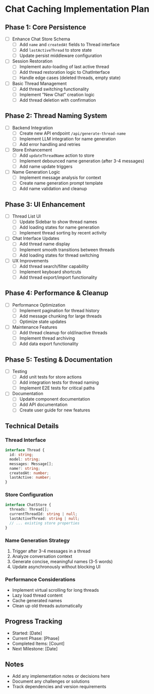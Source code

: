 # Chat Caching Implementation Plan

## Phase 1: Core Persistence
- [ ] Enhance Chat Store Schema
  - [ ] Add `name` and `createdAt` fields to Thread interface
  - [ ] Add `lastActiveThread` to store state
  - [ ] Update persist middleware configuration

- [ ] Session Restoration
  - [ ] Implement auto-loading of last active thread
  - [ ] Add thread restoration logic to ChatInterface
  - [ ] Handle edge cases (deleted threads, empty state)

- [ ] Basic Thread Management
  - [ ] Add thread switching functionality
  - [ ] Implement "New Chat" creation logic
  - [ ] Add thread deletion with confirmation

## Phase 2: Thread Naming System
- [ ] Backend Integration
  - [ ] Create new API endpoint `/api/generate-thread-name`
  - [ ] Implement LLM integration for name generation
  - [ ] Add error handling and retries

- [ ] Store Enhancement
  - [ ] Add `updateThreadName` action to store
  - [ ] Implement debounced name generation (after 3-4 messages)
  - [ ] Add name update triggers

- [ ] Name Generation Logic
  - [ ] Implement message analysis for context
  - [ ] Create name generation prompt template
  - [ ] Add name validation and cleanup

## Phase 3: UI Enhancement
- [ ] Thread List UI
  - [ ] Update Sidebar to show thread names
  - [ ] Add loading states for name generation
  - [ ] Implement thread sorting by recent activity

- [ ] Chat Interface Updates
  - [ ] Add thread name display
  - [ ] Implement smooth transitions between threads
  - [ ] Add loading states for thread switching

- [ ] UX Improvements
  - [ ] Add thread search/filter capability
  - [ ] Implement keyboard shortcuts
  - [ ] Add thread export/import functionality

## Phase 4: Performance & Cleanup
- [ ] Performance Optimization
  - [ ] Implement pagination for thread history
  - [ ] Add message chunking for large threads
  - [ ] Optimize state updates

- [ ] Maintenance Features
  - [ ] Add thread cleanup for old/inactive threads
  - [ ] Implement thread archiving
  - [ ] Add data export functionality

## Phase 5: Testing & Documentation
- [ ] Testing
  - [ ] Add unit tests for store actions
  - [ ] Add integration tests for thread naming
  - [ ] Implement E2E tests for critical paths

- [ ] Documentation
  - [ ] Update component documentation
  - [ ] Add API documentation
  - [ ] Create user guide for new features

## Technical Details

### Thread Interface
```typescript
interface Thread {
  id: string;
  model: string;
  messages: Message[];
  name?: string;
  createdAt: number;
  lastActive: number;
}
```

### Store Configuration
```typescript
interface ChatStore {
  threads: Thread[];
  currentThreadId: string | null;
  lastActiveThread: string | null;
  // ... existing store properties
}
```

### Name Generation Strategy
1. Trigger after 3-4 messages in a thread
2. Analyze conversation context
3. Generate concise, meaningful names (3-5 words)
4. Update asynchronously without blocking UI

### Performance Considerations
- Implement virtual scrolling for long threads
- Lazy load thread content
- Cache generated names
- Clean up old threads automatically

## Progress Tracking
- Started: [Date]
- Current Phase: [Phase]
- Completed Items: [Count]
- Next Milestone: [Date]

## Notes
- Add any implementation notes or decisions here
- Document any challenges or solutions
- Track dependencies and version requirements

